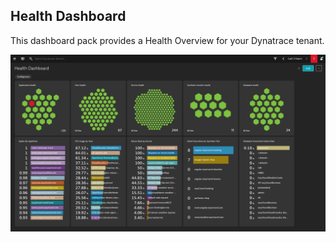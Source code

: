 ## Health Dashboard
This dashboard pack provides a Health Overview for your Dynatrace tenant.

![Health Dashboard](HD.png)
